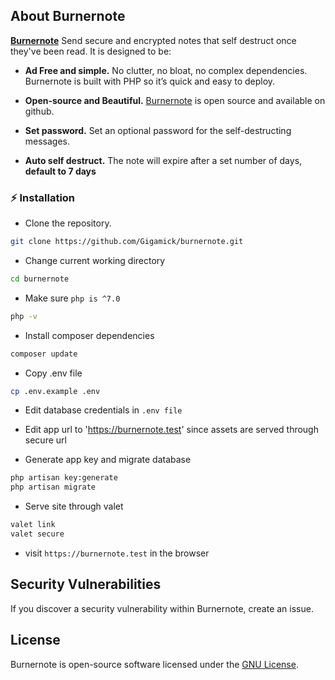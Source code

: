 ## About Burnernote

**[Burnernote](https://burnernote.com)** Send secure and encrypted notes that self destruct once they've been read. It is designed to be:

* **Ad Free and simple.** No clutter, no bloat, no complex dependencies. Burnernote is built with PHP so it’s quick and easy to deploy.

* **Open-source and Beautiful.** [Burnernote](https://github.com/Gigamick/burnernote) is open source and available on github.

* **Set password.** Set an optional password for the self-destructing messages.

* **Auto self destruct.** The note will expire after a set number of days, **default to 7 days**


### :zap: Installation

- Clone the repository.
```bash
git clone https://github.com/Gigamick/burnernote.git
```

- Change current working directory
```bash
cd burnernote
```

- Make sure `php is ^7.0`
```bash
php -v
```

- Install composer dependencies
```bash
composer update
```

- Copy .env file 
```bash
cp .env.example .env
```

- Edit database credentials in `.env file`

- Edit app url to 'https://burnernote.test' since assets are served through secure url

- Generate app key and migrate database
```bash
php artisan key:generate
php artisan migrate
```

- Serve site through valet
```bash
valet link
valet secure
```

- visit `https://burnernote.test` in the browser


## Security Vulnerabilities

If you discover a security vulnerability within Burnernote, create an issue.


## License

Burnernote is open-source software licensed under the [GNU License](https://github.com/Gigamick/burnernote/blob/main/LICENSE).
